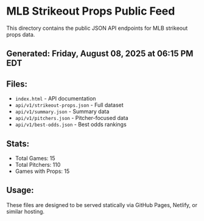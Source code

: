 # MLB Strikeout Props Public Feed

This directory contains the public JSON API endpoints for MLB strikeout props data.

## Generated: Friday, August 08, 2025 at 06:15 PM EDT

## Files:
- `index.html` - API documentation
- `api/v1/strikeout-props.json` - Full dataset
- `api/v1/summary.json` - Summary data
- `api/v1/pitchers.json` - Pitcher-focused data  
- `api/v1/best-odds.json` - Best odds rankings

## Stats:
- Total Games: 15
- Total Pitchers: 110
- Games with Props: 15

## Usage:
These files are designed to be served statically via GitHub Pages, Netlify, or similar hosting.
